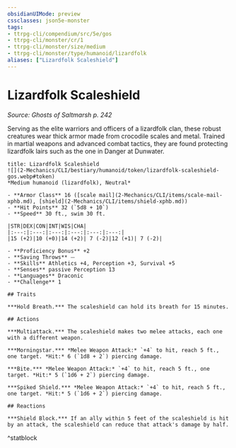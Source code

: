 ```yaml
---
obsidianUIMode: preview
cssclasses: json5e-monster
tags:
- ttrpg-cli/compendium/src/5e/gos
- ttrpg-cli/monster/cr/1
- ttrpg-cli/monster/size/medium
- ttrpg-cli/monster/type/humanoid/lizardfolk
aliases: ["Lizardfolk Scaleshield"]
---
```

# Lizardfolk Scaleshield
*Source: Ghosts of Saltmarsh p. 242*  


Serving as the elite warriors and officers of a lizardfolk clan, these robust creatures wear thick armor made from crocodile scales and metal. Trained in martial weapons and advanced combat tactics, they are found protecting lizardfolk lairs such as the one in Danger at Dunwater.

```ad-statblock
title: Lizardfolk Scaleshield
![](2-Mechanics/CLI/bestiary/humanoid/token/lizardfolk-scaleshield-gos.webp#token)
*Medium humanoid (lizardfolk), Neutral*

- **Armor Class** 16 ([scale mail](2-Mechanics/CLI/items/scale-mail-xphb.md), [shield](2-Mechanics/CLI/items/shield-xphb.md))
- **Hit Points** 32 (`5d8 + 10`) 
- **Speed** 30 ft., swim 30 ft.

|STR|DEX|CON|INT|WIS|CHA|
|:---:|:---:|:---:|:---:|:---:|:---:|
|15 (+2)|10 (+0)|14 (+2)| 7 (-2)|12 (+1)| 7 (-2)|

- **Proficiency Bonus** +2
- **Saving Throws** ⏤
- **Skills** Athletics +4, Perception +3, Survival +5
- **Senses** passive Perception 13
- **Languages** Draconic
- **Challenge** 1

## Traits

***Hold Breath.*** The scaleshield can hold its breath for 15 minutes.

## Actions

***Multiattack.*** The scaleshield makes two melee attacks, each one with a different weapon.

***Morningstar.*** *Melee Weapon Attack:* `+4` to hit, reach 5 ft., one target. *Hit:* 6 (`1d8 + 2`) piercing damage.

***Bite.*** *Melee Weapon Attack:* `+4` to hit, reach 5 ft., one target. *Hit:* 5 (`1d6 + 2`) piercing damage.

***Spiked Shield.*** *Melee Weapon Attack:* `+4` to hit, reach 5 ft., one target. *Hit:* 5 (`1d6 + 2`) piercing damage.

## Reactions

***Shield Block.*** If an ally within 5 feet of the scaleshield is hit by an attack, the scaleshield can reduce that attack's damage by half.
```
^statblock